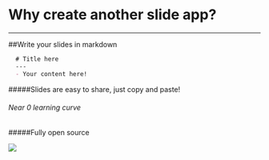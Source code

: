 # Why create another slide app?

---

##Write your slides in markdown
```markdown
  # Title here
  ---
  - Your content here!
```
#####Slides are easy to share, just copy and paste!
###### Near 0 learning curve
#####Fully open source

![](https://s-media-cache-ak0.pinimg.com/236x/d7/06/ae/d706ae3a8a2da0d77c198bc43ece9207.jpg)
